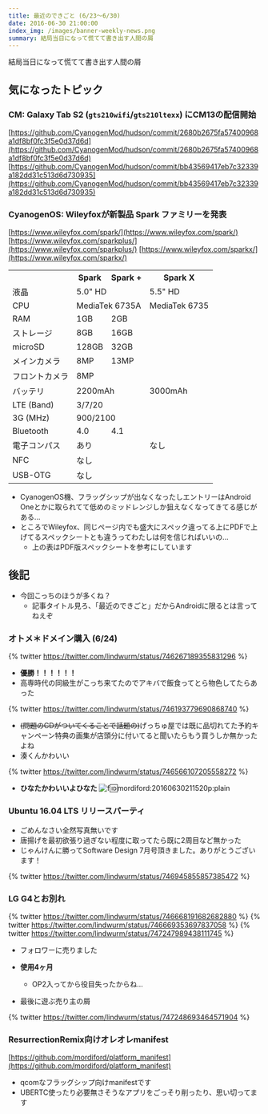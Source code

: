 ```yaml
---
title: 最近のできごと (6/23〜6/30)
date: 2016-06-30 21:00:00
index_img: /images/banner-weekly-news.png
summary: 結局当日になって慌てて書き出す人間の屑
---
```


結局当日になって慌てて書き出す人間の屑

<!--more-->

## 気になったトピック

### CM: Galaxy Tab S2 (`gts210wifi`/`gts210ltexx`) にCM13の配信開始

[https://github.com/CyanogenMod/hudson/commit/2680b2675fa57400968a1df8bf0fc3f5e0d37d6d](https://github.com/CyanogenMod/hudson/commit/2680b2675fa57400968a1df8bf0fc3f5e0d37d6d)
[https://github.com/CyanogenMod/hudson/commit/bb43569417eb7c32339a182dd31c513d6d730935](https://github.com/CyanogenMod/hudson/commit/bb43569417eb7c32339a182dd31c513d6d730935)

### CyanogenOS: Wileyfoxが新製品 Spark ファミリーを発表

[https://www.wileyfox.com/spark/](https://www.wileyfox.com/spark/)
[https://www.wileyfox.com/sparkplus/](https://www.wileyfox.com/sparkplus/)
[https://www.wileyfox.com/sparkx/](https://www.wileyfox.com/sparkx/)

<table>
<tr>
<th></th>
<th>Spark</th>
<th>Spark +</th>
<th>Spark X</th>
</tr>
<tr>
<td>液晶</td>
<td colspan="2">5.0" HD</td>
<td>5.5" HD</td>
</tr>
<tr>
<td>CPU</td>
<td colspan="2">MediaTek 6735A</td>
<td>MediaTek 6735</td>
</tr>
<tr>
<td>RAM</td>
<td>1GB</td>
<td colspan="2">2GB</td>
</tr>
<tr>
<td>ストレージ</td>
<td>8GB</td>
<td colspan="2">16GB</td>
</tr>
<tr>
<td>microSD</td>
<td>128GB</td>
<td colspan="2">32GB</td>
</tr>
<tr>
<td>メインカメラ</td>
<td>8MP</td>
<td colspan="2">13MP</td>
</tr>
<tr>
<td>フロントカメラ</td>
<td colspan="3">8MP</td>
</tr>
<tr>
<td>バッテリ</td>
<td colspan="2">2200mAh</td>
<td>3000mAh</td>
</tr>
<tr>
<td>LTE (Band)</td>
<td colspan="3">3/7/20</td>
</tr>
<tr>
<td>3G (MHz)</td>
<td colspan="3">900/2100</td>
</tr>
<tr>
<td>Bluetooth</td>
<td>4.0</td>
<td colspan="2">4.1</td>
</tr>
<tr>
<td>電子コンパス</td>
<td colspan="2">あり</td>
<td>なし</td>
</tr>
<tr>
<td>NFC</td>
<td colspan="3">なし</td>
</tr>
<tr>
<td>USB-OTG</td>
<td colspan="3">なし</td>
</tr>
</table>

- CyanogenOS機、フラッグシップが出なくなったしエントリーはAndroid Oneとかに取られてて低めのミッドレンジしか狙えなくなってきてる感じがある…
- ところでWileyfox、同じページ内でも盛大にスペック違ってる上にPDFで上げてるスペックシートとも違うってわたしは何を信じればいいの…
    - 上の表はPDF版スペックシートを参考にしています

## 後記

- 今回こっちのほうが多くね？
    - 記事タイトル見ろ、「最近のできごと」だからAndroidに限るとは言ってねえぞ

### オトメ＊ドメイン購入 (6/24)

{% twitter https://twitter.com/lindwurm/status/746267189355831296 %}

- **優勝！！！！！！**
- 高専時代の同級生がこっち来てたのでアキバで飯食ってとら物色してたらあった

{% twitter https://twitter.com/lindwurm/status/746193779690868740 %}

- <del>(問題のCDがついてくることで話題の)</del>げっちゅ屋では既に品切れてた予約キャンペーン特典の画集が店頭分に付いてると聞いたらもう買うしか無かったよね
- 湊くんかわいい

{% twitter https://twitter.com/lindwurm/status/746566107205558272 %}

- **ひなたかわいいよひなた**
![f:id:mordiford:20160630211520p:plain](https://cdn-ak.f.st-hatena.com/images/fotolife/m/mordiford/20160630/20160630211520.png)

### Ubuntu 16.04 LTS リリースパーティ

- ごめんなさい全然写真無いです
- 唐揚げを最初欲張り過ぎない程度に取ってたら既に2周目など無かった
- じゃんけんに勝ってSoftware Design 7月号頂きました。ありがとうございます！

{% twitter https://twitter.com/lindwurm/status/746945855857385472 %}

### LG G4とお別れ

{% twitter https://twitter.com/lindwurm/status/746668191682682880 %}
{% twitter https://twitter.com/lindwurm/status/746669353697837058 %}
{% twitter https://twitter.com/lindwurm/status/747247989438111745 %}

- フォロワーに売りました
- **使用4ヶ月**
    - OP2入ってから役目失ったからね…

- 最後に遊ぶ売り主の屑

{% twitter https://twitter.com/lindwurm/status/747248693464571904 %}

### ResurrectionRemix向けオレオレmanifest

[https://github.com/mordiford/platform_manifest](https://github.com/mordiford/platform_manifest)

- qcomなフラッグシップ向けmanifestです
- UBERTC使ったり必要無さそうなアプリをごっそり削ったり、思い切ってます
